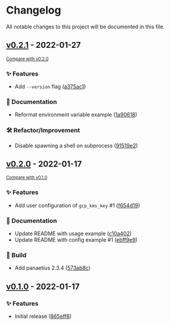 # Changelog

All notable changes to this project will be documented in this file.

<!-- marker -->
## [v0.2.1](https://github.com/dtomlinson91/csops/commits/v0.2.1) - 2022-01-27
<small>[Compare with v0.2.0](https://github.com/dtomlinson91/csops/compare/v0.2.0..v0.2.1)</small>

### ✨ Features

- Add `--version` flag ([a375ac1](https://github.com/dtomlinson91/csops/commit/a375ac18075341ffc3cf410d26837d327d682ea7))

### 📘 Documentation

- Reformat environment variable example ([1a90618](https://github.com/dtomlinson91/csops/commit/1a9061880814d6171f599fc3a0d14eead0514d9a))

### 🛠 Refactor/Improvement

- Disable spawning a shell on subprocess ([91519e2](https://github.com/dtomlinson91/csops/commit/91519e232d1f1cfe19fd13a7a0ac45c80506195c))
## [v0.2.0](https://github.com/dtomlinson91/csops/commits/v0.2.0) - 2022-01-17
<small>[Compare with v0.1.0](https://github.com/dtomlinson91/csops/compare/v0.1.0..v0.2.0)</small>

### ✨ Features

- Add user configuration of `gcp_kms_key` #1 ([f654d19](https://github.com/dtomlinson91/csops/commit/f654d199ee54f487842e7fd89a6e8a4c5f3d55ce))

### 📘 Documentation

- Update README with usage example ([c10a402](https://github.com/dtomlinson91/csops/commit/c10a40273bb6ace06a4b1640488045d21dcd9ee1))
- Update README with config example #1 ([ebff9e9](https://github.com/dtomlinson91/csops/commit/ebff9e901fb44d94674a8845cd341e5d5f5fed2c))

### 🧱 Build

- Add panaetius 2.3.4 ([573ab8c](https://github.com/dtomlinson91/csops/commit/573ab8ca2d414d90ea101507c5313b932eb29413))
## [v0.1.0](https://github.com/dtomlinson91/csops/commits/v0.1.0) - 2022-01-17

### ✨ Features

- Initial release ([865eff8](https://github.com/dtomlinson91/csops/commit/865eff888af23f1afbc65fec16e4a52f5515d021))
